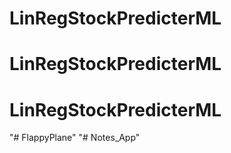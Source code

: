 # LinRegStockPredicterML
# LinRegStockPredicterML
# LinRegStockPredicterML
"# FlappyPlane" 
"# Notes_App" 
